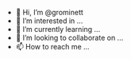 - 👋 Hi, I’m @grominett
- 👀 I’m interested in ...
- 🌱 I’m currently learning ...
- 💞️ I’m looking to collaborate on ...
- 📫 How to reach me ...

<!---
grominett/grominett is a ✨ special ✨ repository because its `README.md` (this file) appears on your GitHub profile.
You can click the Preview link to take a look at your changes.
--->
